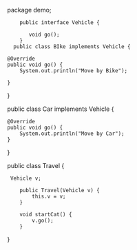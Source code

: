 


package demo;


    	public interface Vehicle {

    	   void go();
    	}
      public class BIke implements Vehicle {

	@Override
	public void go() {
		System.out.println("Move by Bike");
		
	}
}

public class Car implements Vehicle {

    @Override
	public void go() {
        System.out.println("Move by Car");
    }
}

public class Travel {

	 Vehicle v;
	    
	    public Travel(Vehicle v) {
	        this.v = v;
	    }

	    void startCat() {
	        v.go();
	    }

}
